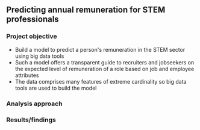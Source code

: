 ## Predicting annual remuneration for STEM professionals

### Project objective

- Build a model to predict a person's remuneration in the STEM sector using big data tools
- Such a model offers a transparent guide to recruiters and jobseekers on the expected level of remuneration of a role based on job and employee attributes
- The data comprises many features of extreme cardinality so big data tools are used to build the model
  
### Analysis approach

### Results/findings


